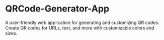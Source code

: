 # QRCode-Generator-App
 A user-friendly web application for generating and customizing QR codes. Create QR codes for URLs, text, and more with customizable colors and sizes.
